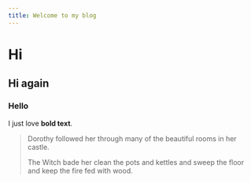 ```yaml
---
title: Welcome to my blog
---
```


# Hi
## Hi again
### Hello
I just love **bold text**.

> Dorothy followed her through many of the beautiful rooms in her castle.
>
> The Witch bade her clean the pots and kettles and sweep the floor and keep the fire fed with wood.
